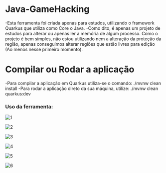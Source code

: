 # Java-GameHacking

-Esta ferramenta foi criada apenas para estudos, utilizando o framework Quarkus que utiliza como Core o Java.
-Como dito, é apenas um projeto de estudos para alterar ou apenas ler a memória de algum processo. Como o
projeto é bem simples, não estou utilizando nem a alteração da proteção da região, apenas conseguimos alterar
regiões que estão livres para edição (Ao menos nesse primeiro momento).

# Compilar ou Rodar a aplicação

-Para compilar a aplicação em Quarkus utiliza-se o comando: ./mvnw clean install
-Para rodar a aplicação direto da sua máquina, utilize: ./mvnw clean quarkus:dev

### Uso da ferramenta:
![1](https://i.imgur.com/tCd2Jxa.png)

![2](https://i.imgur.com/7oy6Ues.png)

![3](https://i.imgur.com/vVtlhAY.png)

![4](https://i.imgur.com/dt8EBwQ.png)

![5](https://i.imgur.com/yeAprIt.png)

![6](https://i.imgur.com/SlrAH26.png)
